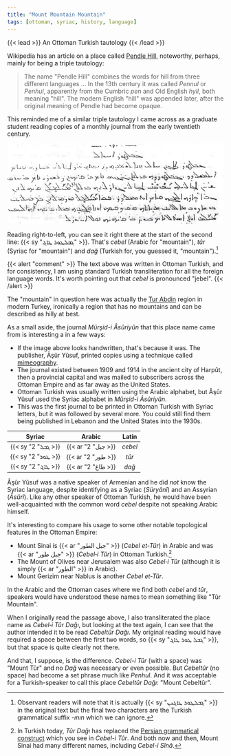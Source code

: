 ```yaml
---
title: "Mount Mountain Mountain"
tags: [ottoman, syriac, history, language]
---
```


{{< lead >}}
An Ottoman Turkish tautology
{{< /lead >}}

Wikipedia has an article on a place called [Pendle Hill](https://en.wikipedia.org/wiki/Pendle_Hill), noteworthy, perhaps, mainly for being a triple tautology:

> The name "Pendle Hill" combines the words for hill from three different languages ... In the 13th century it was called *Pennul* or *Penhul*, apparently from the Cumbric *pen* and Old English *hyll*, both meaning "hill". The modern English "hill" was appended later, after the original meaning of Pendle had become opaque.

This reminded me of a similar triple tautology I came across as a graduate student reading copies of a monthly journal from the early twentieth century.

![Mürşid-i Âsûriyûn](featured.png "*Mürşid-i Âsûriyûn*, May 1912")

Reading right-to-left, you can see it right there at the start of the second line: {{< sy  "ܔܒܠܛܘܪ ܛܐܓ݂" >}}. That's *cebel* (Arabic for "mountain"), *tûr* (Syriac for "mountain") and *dağ* (Turkish for, you guessed it, "mountain").[^s]

{{< alert "comment" >}}
The text above was written in Ottoman Turkish, and for consistency, I am using standard Turkish transliteration for all the foreign language words. It's worth pointing out that *cebel* is pronounced "jebel".
{{< /alert >}}

The "mountain" in question here was actually the [Tur Abdin](https://en.wikipedia.org/wiki/Tur_Abdin) region in modern Turkey, ironically a region that has no mountains and can be described as hilly at best.

As a small aside, the journal *Mürşid-i Âsûriyûn* that this place name came from is interesting a in a few ways:
* If the image above looks handwritten, that's because it was. The publisher, Âşûr Yûsuf, printed copies using a technique called [mimeography](https://en.wikipedia.org/wiki/Mimeograph).
* The journal existed between 1909 and 1914 in the ancient city of Harpût, then a provincial capital and was mailed to subscribers across the Ottoman Empire and as far away as the United States.
* Ottoman Turkish was usually written using the Arabic alphabet, but Âşûr Yûsuf used the Syriac alphabet in *Mürşid-i Âsûriyûn*.
* This was the first journal to be printed in Ottoman Turkish with Syriac letters, but it was followed by several more. You could still find them being published in Lebanon and the United States into the 1930s.

|Syriac | Arabic | Latin |
| :---: | :----: | :---: |
|{{< sy "ܔܒܠ" 2 >}}|{{< ar "جبل" 2 >}}|*cebel*|
|{{< sy "ܛܘܪ" 2 >}}|{{< ar "طور" 2 >}}|*tûr*|
|{{< sy "ܛܐܓ݂" 2 >}}|{{< ar "طاغ" 2 >}}|*dağ*|

Âşûr Yûsuf was a native speaker of Armenian and he did *not* know the Syriac language, despite identifying as a Syriac (*Süryânî*) and an Assyrian (*Âsûrî*). Like any other speaker of Ottoman Turkish, he would have been well-acquainted with the common word *cebel* despite not speaking Arabic himself.

It's interesting to compare his usage to some other notable topological features in the Ottoman Empire:
* Mount Sinai is {{< ar "جبل الطور" >}} (*Cebel et-Tûr*) in Arabic and was {{< ar "جبل طور" >}} (*Cebel&#8209;i Tûr*) in Ottoman Turkish.[^t]
* The Mount of Olives near Jerusalem was also *Cebel&#8209;i Tûr* (although it is simply {{< ar "الطور" >}} in Arabic).
* Mount Gerizim near Nablus is another *Cebel et-Tûr*.

In the Arabic and the Ottoman cases where we find both *cebel* and *tûr*, speakers would have understood these names to mean something like "Tûr Mountain".

When I originally read the passage above, I also transliterated the place name as *Cebel&#8209;i Tûr Dağı*, but looking at the text again, I can see that the author intended it to be read *Cebeltûr Dağı*. My original reading would have required a space between the first two words, so {{< sy  "ܔܒܠ ܛܘܪ ܛܐܓ݂" >}}, but that space is quite clearly not there.

And that, I suppose, is the difference. *Cebel-i Tûr* (with a space) was "Mount Tûr" and no *Dağ* was necessary or even possible. But *Cebeltûr* (no space) had become a set phrase much like *Penhul*. And it was acceptable for a Turkish-speaker to call this place *Cebeltûr Dağı*: "Mount Cebeltûr".

[^s]: Observant readers will note that it is actually {{< sy  "ܔܒܠܛܘܪ ܛܐܓ݂ܢܢ" >}} in the original text but the final two characters are the Turkish grammatical suffix *-ının* which we can ignore.
[^t]: In Turkish today, *Tûr Dağı* has replaced the [Persian grammatical construct](https://en.wikipedia.org/wiki/Ez%C4%81fe) which you see in *Cebel-i Tûr*. And both now and then, Mount Sinai had many different names, including *Cebel-i Sînâ*.
